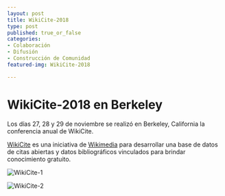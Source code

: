 ```yaml
---
layout: post
title: WikiCite-2018
type: post
published: true_or_false
categories:
- Colaboración
- Difusión
- Construcción de Comunidad
featured-img: WikiCite-2018	

---
```


# WikiCite-2018 en Berkeley

Los días 27, 28 y 29 de noviembre se realizó en Berkeley, California la conferencia anual de WikiCite. 

[WikiCite](https://meta.m.wikimedia.org/wiki/WikiCite) es una iniciativa de [Wikimedia](https://es.wikipedia.org/wiki/Wikipedia:Portada) para desarrollar una base de datos de citas abiertas y datos bibliográficos vinculados para brindar conocimiento gratuito.

![WikiCite-1](/assets/img/posts/wikicite2018-1.jpg)

![WikiCite-2](/assets/img/posts/wikicite2018-2.jpg)

